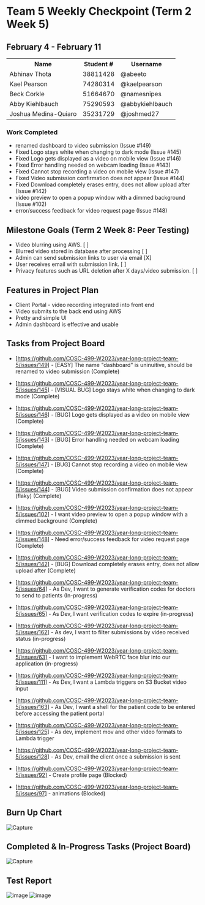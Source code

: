 # Team 5 Weekly Checkpoint (Term 2 Week 5)
## February 4 - February 11
<table>
  <tr><th>Name</th><th>Student #</th><th>Username</th></tr>
  <tr><td>Abhinav Thota</td><td>38811428</td><td>@abeeto</td></tr>
  <tr><td>Kael Pearson</td><td>74280314</td><td>@kaelpearson</td></tr>
  <tr><td>Beck Corkle</td><td>51664670</td><td>@namesnipes</td></tr>
  <tr><td>Abby Kiehlbauch</td><td>75290593</td><td>@abbykiehlbauch</td></tr>
  <tr><td>Joshua Medina-Quiaro</td><td>35231729</td><td>@joshmed27</td></tr>
</table>

### Work Completed
- renamed dashboard to video submission (Issue #149)
- Fixed Logo stays white when changing to dark mode (Issue #145)
- Fixed Logo gets displayed as a video on mobile view (Issue #146)
- Fixed Error handling needed on webcam loading (Issue #143)
- Fixed Cannot stop recording a video on mobile view (Issue #147)
- Fixed Video submission confirmation does not appear (Issue #144)
- Fixed Download completely erases entry, does not allow upload after (Issue #142)
- video preview to open a popup window with a dimmed background (Issue #102)
- error/success feedback for video request page (Issue #148)

## Milestone Goals (Term 2 Week 8: Peer Testing)
- Video blurring using AWS. [ ]
- Blurred video stored in database after processing [ ]
- Admin can send submission links to user via email [X]
- User receives email with submission link. [ ]
- Privacy features such as URL deletion after X days/video submission. [ ]

## Features in Project Plan
- Client Portal - video recording integrated into front end
- Video submits to the back end using AWS
- Pretty and simple UI
- Admin dashboard is effective and usable

## Tasks from Project Board
- [https://github.com/COSC-499-W2023/year-long-project-team-5/issues/149] - [EASY] The name "dashboard" is uninuitive, should be renamed to video submission (Complete)
- [https://github.com/COSC-499-W2023/year-long-project-team-5/issues/145] - [VISUAL BUG] Logo stays white when changing to dark mode (Complete)
- [https://github.com/COSC-499-W2023/year-long-project-team-5/issues/146] - [BUG] Logo gets displayed as a video on mobile view (Complete)
- [https://github.com/COSC-499-W2023/year-long-project-team-5/issues/143] - [BUG] Error handling needed on webcam loading (Complete)
- [https://github.com/COSC-499-W2023/year-long-project-team-5/issues/147] - [BUG] Cannot stop recording a video on mobile view (Complete)
- [https://github.com/COSC-499-W2023/year-long-project-team-5/issues/144] - [BUG] Video submission confirmation does not appear (flaky) (Complete)
- [https://github.com/COSC-499-W2023/year-long-project-team-5/issues/102] - I want video preview to open a popup window with a dimmed background (Complete)
- [https://github.com/COSC-499-W2023/year-long-project-team-5/issues/148] - Need error/success feedback for video request page (Complete)
- [https://github.com/COSC-499-W2023/year-long-project-team-5/issues/142] - [BUG] Download completely erases entry, does not allow upload after (Complete)

- [https://github.com/COSC-499-W2023/year-long-project-team-5/issues/64] - As Dev, I want to generate verification codes for doctors to send to patients (In-progress)
- [https://github.com/COSC-499-W2023/year-long-project-team-5/issues/65] - As Dev, I want verification codes to expire (in-progress)
- [https://github.com/COSC-499-W2023/year-long-project-team-5/issues/162] - As dev, I want to filter submissions by video received status (in-progress)
- [https://github.com/COSC-499-W2023/year-long-project-team-5/issues/63] - I want to implement WebRTC face blur into our application (in-progress)
- [https://github.com/COSC-499-W2023/year-long-project-team-5/issues/111] - As Dev, I want a Lambda triggers on S3 Bucket video input
- [https://github.com/COSC-499-W2023/year-long-project-team-5/issues/163] - As Dev, I want a shell for the patient code to be entered before accessing the patient portal 
- [https://github.com/COSC-499-W2023/year-long-project-team-5/issues/125] - As dev, implement mov and other video formats to Lambda trigger
- [https://github.com/COSC-499-W2023/year-long-project-team-5/issues/128] - As Dev, email the client once a submission is sent
- [https://github.com/COSC-499-W2023/year-long-project-team-5/issues/92] - Create profile page (Blocked)
- [https://github.com/COSC-499-W2023/year-long-project-team-5/issues/97] - animations (Blocked)


## Burn Up Chart
![Capture](https://github.com/COSC-499-W2023/year-long-project-team-5/assets/60419500/1bc3d91c-cfa3-42fd-9011-bb05a26587ec)

## Completed & In-Progress Tasks (Project Board)
![Capture](https://github.com/COSC-499-W2023/year-long-project-team-5/assets/60419500/ce9f5c50-6e78-453b-92df-9d5b3869d8fc)

## Test Report
![image](https://github.com/COSC-499-W2023/year-long-project-team-5/assets/79242419/17e70841-1902-4c44-becf-4f48051d0d4a)
![image](https://github.com/COSC-499-W2023/year-long-project-team-5/assets/79242419/79216310-e02f-48c1-afc4-767b47cf4da2)
